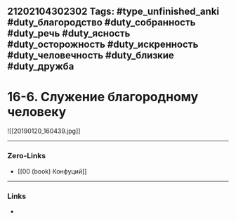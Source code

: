 21202104302302
Tags: #type_unfinished_anki #duty_благородство #duty_собранность #duty_речь #duty_ясность #duty_осторожность #duty_искренность #duty_человечность #duty_близкие #duty_дружба
---
# 16-6. Служение благородному человеку

![[20190120_160439.jpg]]

---
### Zero-Links
- [[00 (book) Конфуций]]
---
### Links
-